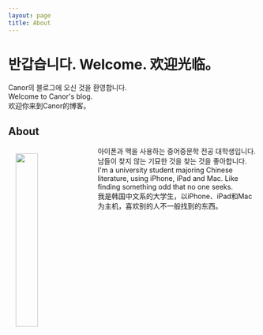 ```yaml
---
layout: page
title: About
---
```

# 반갑습니다. Welcome. 欢迎光临。

<p class="message">
    Canor의 블로그에 오신 것을 환영합니다.<br/>
    Welcome to Canor's blog.<br/>
    欢迎你来到Canor的博客。
</p>

## About

<div class="message">
    <img src="https://twitter.com/helios7157/profile_image?size=original" width="30%" align="left" style="margin: 15px">
    <div class="message">
        아이폰과 맥을 사용하는 중어중문학 전공 대학생입니다. 남들이 찾지 않는 기묘한 것을 찾는 것을 좋아합니다.<br/>
        I'm a university student majoring Chinese literature, using iPhone, iPad and Mac. Like finding something odd that no one seeks.<br/>
        我是韩国中文系的大学生，以iPhone、iPad和Mac为主机，喜欢别的人不一般找到的东西。
    </div>
</div>